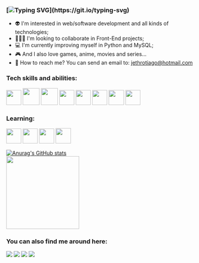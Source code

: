 ### [![Typing SVG](https://readme-typing-svg.demolab.com?font=Fira+Code&pause=1000&width=435&lines=Hello+there!+%F0%9F%91%8B+I'm+Jethro+Tiago!;I'm+a+FRONT-END+Developer!)](https://git.io/typing-svg)

- 👽 I'm interested in web/software development and all kinds of technologies;
- 👨🏻‍💻 I'm looking to collaborate in Front-End projects;
- 💻 I'm currently improving myself in Python and MySQL;
- 🎮 And I also love games, anime, movies and series...
- 📧 How to reach me? You can send an email to: jethrotiago@hotmail.com

### Tech skills and abilities:

<img src="https://cdn.jsdelivr.net/gh/devicons/devicon/icons/javascript/javascript-original.svg" width="40" height="40"/> <img src="https://cdn.jsdelivr.net/gh/devicons/devicon/icons/html5/html5-original-wordmark.svg" width="45" height="45"/> <img src="https://cdn.jsdelivr.net/gh/devicons/devicon/icons/css3/css3-original-wordmark.svg" width="45" height="45"/> <img src="https://cdn.jsdelivr.net/gh/devicons/devicon/icons/python/python-original-wordmark.svg" width="40" height="40"/> <img src="https://cdn.jsdelivr.net/gh/devicons/devicon/icons/sass/sass-original.svg" width="40" height="40"/>  <img src="https://cdn.jsdelivr.net/gh/devicons/devicon/icons/bootstrap/bootstrap-original-wordmark.svg" width="40" height="40"/>  <img src="https://cdn.jsdelivr.net/gh/devicons/devicon/icons/git/git-original-wordmark.svg" width="41" height="40"/>  <img src="https://cdn.jsdelivr.net/gh/devicons/devicon/icons/photoshop/photoshop-plain.svg" width="40" height="40"/>
          
### Learning:

<img src="https://cdn.jsdelivr.net/gh/devicons/devicon/icons/react/react-original-wordmark.svg" width="40" height="40"/> <img src="https://cdn.jsdelivr.net/gh/devicons/devicon/icons/typescript/typescript-original.svg" width="40" height="40"/> <img src="https://cdn.jsdelivr.net/gh/devicons/devicon/icons/mysql/mysql-original-wordmark.svg" width="40" height="40"/> <img src="https://cdn.jsdelivr.net/gh/devicons/devicon/icons/nodejs/nodejs-original.svg" width="41" height="41"/>
          
          
[![Anurag's GitHub stats](https://github-readme-stats.vercel.app/api?username=JethroTiago)](https://github.com/anuraghazra/github-readme-stats)<br>
<img height="195 cm" src="https://github-readme-streak-stats.herokuapp.com/?user=JethroTiago&stroke=f8d847&background=141321&ring=FFD700&fire=FFD700&currStreakNum=FFD700&currStreakLabel=FFD700&sideNums=FFD700&sideLabels=FFD700&dates=a9fef7&hide_border=true&date_format=j/n/Y"/>
</div>
          
### You can also find me around here:

<div>
<a href="https://www.linkedin.com/in/jethrotiago/" target="_blank"><img src="https://img.shields.io/badge/-LinkedIn-%230077B5?style=for-the-badge&logo=linkedin&logoColor=white" target="_blank"></a> 
<a href="https://www.youtube.com/c/BEIRADAAVENTURA" target="_blank"><img src="https://img.shields.io/badge/YouTube-FF0000?style=for-the-badge&logo=youtube&logoColor=white" target="_blank"></a>
<a href="https://instagram.com/jethrotiago" target="_blank"><img src="https://img.shields.io/badge/-Instagram-%23E4405F?style=for-the-badge&logo=instagram&logoColor=white" target="_blank"></a>
<a href = "mailto:geogackt@gmail.com"><img src="https://img.shields.io/badge/Gmail-D14836?style=for-the-badge&logo=gmail&logoColor=white" target="_blank"></a>  
</div>

<!---
JethroTiago/JethroTiago is a ✨ special ✨ repository because its `README.md` (this file) appears on your GitHub profile.
You can click the Preview link to take a look at your changes.
--->
